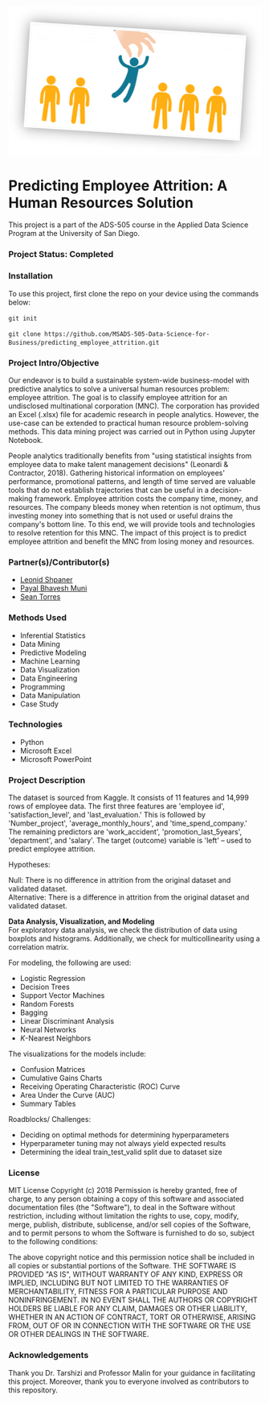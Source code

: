 <p align = "center">
  <img src="https://github.com/MSADS-505-Data-Science-for-Business/predicting_employee_attrition/blob/main/attrition.png">
</p>

# Predicting Employee Attrition: A Human Resources Solution

This project is a part of the ADS-505 course in the Applied Data Science Program at the University of San Diego. 

### Project Status: Completed

### Installation

To use this project, first clone the repo on your device using the commands below:

`git init`

`git clone https://github.com/MSADS-505-Data-Science-for-Business/predicting_employee_attrition.git`

### Project Intro/Objective

Our endeavor is to build a sustainable system-wide business-model with predictive analytics to solve a universal human resources problem: employee attrition. The goal is to classify employee attrition for an undisclosed multinational corporation (MNC). The corporation has provided an Excel (.xlsx) file for academic research in people analytics. However, the use-case can be extended to practical human resource problem-solving methods. This data mining project was carried out in Python using Jupyter Notebook.

People analytics traditionally benefits from "using statistical insights from employee data to make talent management decisions" (Leonardi & Contractor, 2018). Gathering historical information on employees' performance, promotional patterns, and length of time served are valuable tools that do not establish trajectories that can be useful in a decision-making framework. Employee attrition costs the company time, money, and resources. The company bleeds money when retention is not optimum, thus investing money into something that is not used or useful drains the company's bottom line. To this end, we will provide tools and technologies to resolve retention for this MNC. The impact of this project is to predict employee attrition and benefit the MNC from losing money and resources.

### Partner(s)/Contributor(s) 

* [Leonid Shpaner](https://www.leonshpaner.com)
* [Payal Bhavesh Muni](https://github.com/orgs/MSADS-505-Data-Science-for-Business/people/munipayal1)
* [Sean Torres](https://github.com/orgs/MSADS-505-Data-Science-for-Business/people/seantorres)

### Methods Used
* Inferential Statistics
* Data Mining
* Predictive Modeling
* Machine Learning
* Data Visualization
* Data Engineering
* Programming
* Data Manipulation
* Case Study 

### Technologies
* Python 
* Microsoft Excel
* Microsoft PowerPoint

### Project Description
The dataset is sourced from Kaggle. It consists of 11 features and 14,999 rows of employee data. The first three features are 'employee id', 'satisfaction_level', and 'last_evaluation.' This is followed by 'Number_project', 'average_monthly_hours', and 'time_spend_company.' The remaining predictors are 'work_accident', 'promotion_last_5years', 'department', and 'salary'. The target (outcome) variable is 'left' – used to predict employee attrition. 

Hypotheses:   

Null: There is no difference in attrition from the original dataset and validated dataset.    
Alternative: There is a difference in attrition from the original dataset and validated dataset.

**Data Analysis, Visualization, and Modeling**  
For exploratory data analysis, we check the distribution of data using boxplots and histograms. Additionally, we check for multicollinearity using a correlation matrix.

For modeling, the following are used:
* Logistic Regression
* Decision Trees
* Support Vector Machines
* Random Forests
* Bagging
* Linear Discriminant Analysis
* Neural Networks
* *K*-Nearest Neighbors

The visualizations for the models include: 
* Confusion Matrices
* Cumulative Gains Charts
* Receiving Operating Characteristic (ROC) Curve
* Area Under the Curve (AUC)
* Summary Tables

Roadblocks/ Challenges:
* Deciding on optimal methods for determining hyperparameters
* Hyperparameter tuning may not always yield expected results
* Determining the ideal train_test_valid split due to dataset size

### License
MIT License
Copyright (c) 2018
Permission is hereby granted, free of charge, to any person obtaining a copy of this software and associated documentation files (the "Software"), to deal in the Software without restriction, including without limitation the rights to use, copy, modify, merge, publish, distribute, sublicense, and/or sell copies of the Software, and to permit persons to whom the Software is furnished to do so, subject to the following conditions:

The above copyright notice and this permission notice shall be included in all copies or substantial portions of the Software. THE SOFTWARE IS PROVIDED "AS IS", WITHOUT WARRANTY OF ANY KIND, EXPRESS OR IMPLIED, INCLUDING BUT NOT LIMITED TO THE WARRANTIES OF MERCHANTABILITY, FITNESS FOR A PARTICULAR PURPOSE AND NONINFRINGEMENT. IN NO EVENT SHALL THE AUTHORS OR COPYRIGHT HOLDERS BE LIABLE FOR ANY CLAIM, DAMAGES OR OTHER LIABILITY, WHETHER IN AN ACTION OF CONTRACT, TORT OR OTHERWISE, ARISING FROM, OUT OF OR IN CONNECTION WITH THE SOFTWARE OR THE USE OR OTHER DEALINGS IN THE SOFTWARE.

### Acknowledgements
Thank you Dr. Tarshizi and Professor Malin for your guidance in facilitating this project. Moreover, thank you to everyone involved as contributors to this repository.